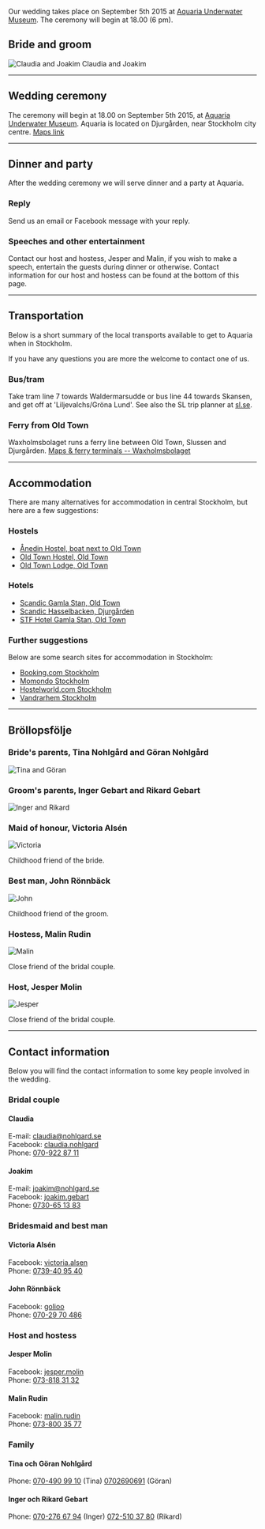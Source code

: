 Our wedding takes place on September 5th 2015 at [Aquaria Underwater Museum](http://aquaria.se/).
The ceremony will begin at 18.00 (6 pm).

## Bride and groom

![Claudia and Joakim](/assets/images/brudpar.jpg) Claudia and Joakim

---

## Wedding ceremony

The ceremony will begin at 18.00 on September 5th 2015, at [Aquaria Underwater Museum](http://aquaria.se/).
Aquaria is located on Djurgården, near Stockholm city centre. [Maps link](https://www.google.se/maps/place/Aquaria+Vattenmuseum/)

---

## Dinner and party

After the wedding ceremony we will serve dinner and a party at Aquaria.

### Reply

Send us an email or Facebook message with your reply.

### Speeches and other entertainment

Contact our host and hostess, Jesper and Malin, if you wish to make a speech, entertain the guests during dinner or otherwise. Contact information
for our host and hostess can be found at the bottom of this page.

---

## Transportation

Below is a short summary of the local transports available to get to Aquaria
when in Stockholm.

If you have any questions you are more the welcome to contact one of us.

### Bus/tram

Take tram line 7 towards Waldermarsudde or bus line 44 towards Skansen, and get
off at 'Liljevalchs/Gröna Lund'. See also the SL trip planner at
[sl.se](http://sl.se/en/).

### Ferry from Old Town

Waxholmsbolaget runs a ferry line between Old Town, Slussen and Djurgården.
[Maps & ferry terminals -- Waxholmsbolaget](http://www.waxholmsbolaget.se/visitor/djurgarden-ferry/maps-ferry-terminals/)

---

## Accommodation

There are many alternatives for accommodation in central Stockholm, but here are
a few suggestions:

### Hostels

 - [Ånedin Hostel, boat next to Old Town](http://www.anedinhostel.com/en/)
 - [Old Town Hostel, Old Town](http://www.oldtownhostel-stockholm.com/)
 - [Old Town Lodge, Old Town](http://oldtownlodge.se/)

### Hotels

 - [Scandic Gamla Stan, Old Town](http://www.scandichotels.se/Hotels/Sverige/Stockholm/Scandic-Gamla-Stan/)
 - [Scandic Hasselbacken, Djurgården](http://www.scandichotels.se/Hotels/Sverige/Stockholm/Scandic-Hasselbacken/)
 - [STF Hotel Gamla Stan, Old Town](http://www.hotelgamlastan.se/hostel.aspx)

### Further suggestions

Below are some search sites for accommodation in Stockholm:

 - [Booking.com Stockholm](http://www.booking.com/Stockholm-Hotels‎)
 - [Momondo Stockholm](http://www.momondo.se/hotell-stockholm)
 - [Hostelworld.com Stockholm](http://www.hostelworld.com/Stockholm)
 - [Vandrarhem Stockholm](http://www.vandrarhemstockholm.biz/)

---

## Bröllopsfölje

### Bride's parents, Tina Nohlgård and Göran Nohlgård

![Tina and Göran](/assets/images/tina-goran.jpg)

### Groom's parents, Inger Gebart and Rikard Gebart

![Inger and Rikard](/assets/images/inger-rikard.jpg)

### Maid of honour, Victoria Alsén

![Victoria](/assets/images/victoria.jpg)

Childhood friend of the bride.

### Best man, John Rönnbäck

![John](/assets/images/john.jpg)

Childhood friend of the groom.

### Hostess, Malin Rudin

![Malin](/assets/images/malin.jpg)

Close friend of the bridal couple.

### Host, Jesper Molin

![Jesper](/assets/images/jesper.jpg)

Close friend of the bridal couple.

---

## Contact information

Below you will find the contact information to some key people involved in the
wedding.

### Bridal couple

#### Claudia

E-mail: [claudia@nohlgard.se](mailto:claudia@nohlgard.se)<br />
Facebook: [claudia.nohlgard](https://www.facebook.com/claudia.nohlgard)<br />
Phone: [070-922 87 11](tel:+46709228711)

#### Joakim

E-mail: [joakim@nohlgard.se](mailto:joakim@nohlgard.se)<br />
Facebook: [joakim.gebart](https://www.facebook.com/joakim.gebart)<br />
Phone: [0730-65 13 83](tel:+46730651383)

### Bridesmaid and best man

#### Victoria Alsén

Facebook: [victoria.alsen](https://www.facebook.com/victoria.alsen)<br />
Phone: [0739-40 95 40](tel:+46739409540)

#### John Rönnbäck

Facebook: [golioo](https://www.facebook.com/golioo)<br />
Phone: [070-29 70 486](tel:+46702970486)

### Host and hostess

#### Jesper Molin

Facebook: [jesper.molin](https://www.facebook.com/jesper.molin)<br />
Phone: [073-818 31 32](tel:+46738183132)

#### Malin Rudin

Facebook: [malin.rudin](https://www.facebook.com/malin.rudin)<br />
Phone: [073-800 35 77](tel:+46738003577)

### Family

#### Tina och Göran Nohlgård

Phone: [070-490 99 10](tel:+46704909910) (Tina) [0702690691](tel:+46702690691) (Göran)

#### Inger och Rikard Gebart

Phone: [070-276 67 94](tel:+46702766794) (Inger) [072-510 37 80](tel:+46725103780) (Rikard)

